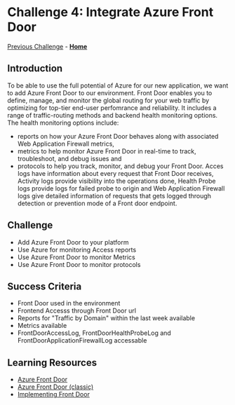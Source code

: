 # Challenge 4: Integrate Azure Front Door
[Previous Challenge](./03-GitHub-Actions.md) - **[Home](../README.md)**

## Introduction

To be able to use the full potential of Azure for our new application, we want to add Azure Front Door to our environment. Front Door enables you to define, manage, and monitor the global routing for your web traffic by optimizing for top-tier end-user perfomrance and reliability. It includes a range of traffic-routing methods and backend health monitoring options. The health monitoring options include:
* reports on how your Azure Front Door behaves along with associated Web Application Firewall metrics, 
*  metrics to help monitor Azure Front Door in real-time to track, troubleshoot, and debug issues and
* protocols to help you track, monitor, and debug your Front Door. Acces logs have information about every request that Front Door receives, Activity logs provide visibility into the operations done, Health Probe logs provide logs for failed probe to origin and Web Application Firewall logs give detailed information of requests that gets logged through detection or prevention mode of a Front door endpoint. 

## Challenge

* Add Azure Front Door to your platform
* Use Azure for monitoring Access reports
* Use Azure Front Door to monitor Metrics
* Use Azure Front Door to monitor protocols

## Success Criteria

* Front Door used in the environment
* Frontend Accesss through Front Door url  
* Reports for "Traffic by Domain" within the last week available
* Metrics available
* FrontDoorAccessLog, FrontDoorHealthProbeLog and FrontDoorApplicationFirewallLog accessable

## Learning Resources
* [Azure Front Door](https://learn.microsoft.com/en-us/azure/frontdoor/front-door-overview)
* [Azure Front Door (classic)](https://learn.microsoft.com/en-us/azure/frontdoor/classic-overview)
* [Implementing Front Door](https://learn.microsoft.com/en-us/azure/frontdoor/quickstart-create-front-door)
